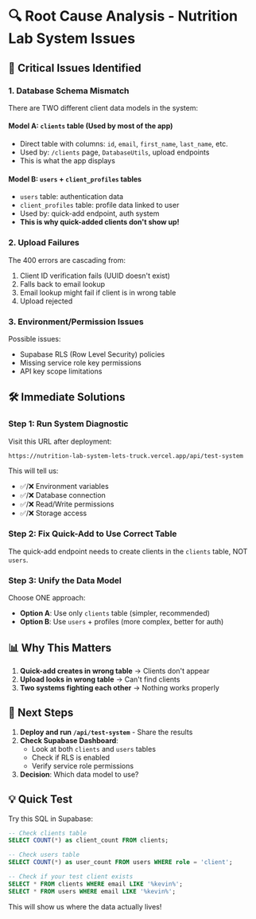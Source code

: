 # 🔍 Root Cause Analysis - Nutrition Lab System Issues

## 🚨 Critical Issues Identified

### 1. **Database Schema Mismatch**
There are TWO different client data models in the system:

#### Model A: `clients` table (Used by most of the app)
- Direct table with columns: `id`, `email`, `first_name`, `last_name`, etc.
- Used by: `/clients` page, `DatabaseUtils`, upload endpoints
- This is what the app displays

#### Model B: `users` + `client_profiles` tables
- `users` table: authentication data
- `client_profiles` table: profile data linked to user
- Used by: quick-add endpoint, auth system
- **This is why quick-added clients don't show up!**

### 2. **Upload Failures**
The 400 errors are cascading from:
1. Client ID verification fails (UUID doesn't exist)
2. Falls back to email lookup
3. Email lookup might fail if client is in wrong table
4. Upload rejected

### 3. **Environment/Permission Issues**
Possible issues:
- Supabase RLS (Row Level Security) policies
- Missing service role key permissions
- API key scope limitations

## 🛠️ Immediate Solutions

### Step 1: Run System Diagnostic
Visit this URL after deployment:
```
https://nutrition-lab-system-lets-truck.vercel.app/api/test-system
```

This will tell us:
- ✅/❌ Environment variables
- ✅/❌ Database connection
- ✅/❌ Read/Write permissions
- ✅/❌ Storage access

### Step 2: Fix Quick-Add to Use Correct Table
The quick-add endpoint needs to create clients in the `clients` table, NOT `users`.

### Step 3: Unify the Data Model
Choose ONE approach:
- **Option A**: Use only `clients` table (simpler, recommended)
- **Option B**: Use `users` + profiles (more complex, better for auth)

## 📊 Why This Matters

1. **Quick-add creates in wrong table** → Clients don't appear
2. **Upload looks in wrong table** → Can't find clients
3. **Two systems fighting each other** → Nothing works properly

## 🚀 Next Steps

1. **Deploy and run `/api/test-system`** - Share the results
2. **Check Supabase Dashboard**:
   - Look at both `clients` and `users` tables
   - Check if RLS is enabled
   - Verify service role permissions
3. **Decision**: Which data model to use?

## 💡 Quick Test

Try this SQL in Supabase:
```sql
-- Check clients table
SELECT COUNT(*) as client_count FROM clients;

-- Check users table  
SELECT COUNT(*) as user_count FROM users WHERE role = 'client';

-- Check if your test client exists
SELECT * FROM clients WHERE email LIKE '%kevin%';
SELECT * FROM users WHERE email LIKE '%kevin%';
```

This will show us where the data actually lives!